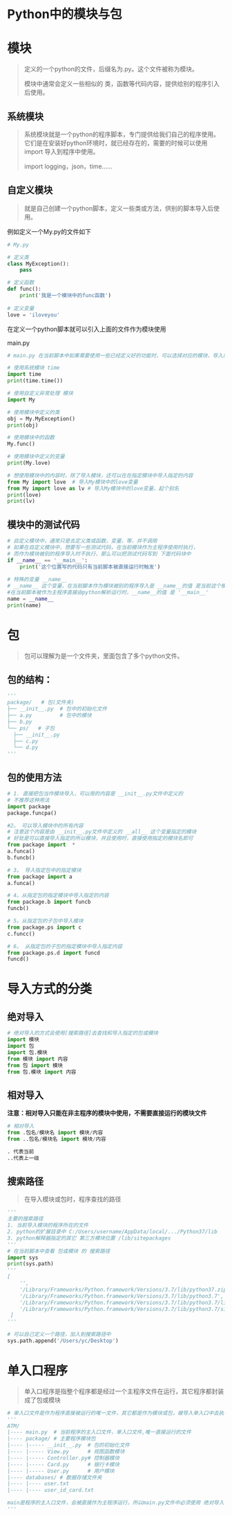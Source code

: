 # Python中的模块与包

# 模块

> 定义的一个python的文件，后缀名为.py。这个文件被称为模块。
>
> 模块中通常会定义一些相似的 类，函数等代码内容，提供给别的程序引入后使用。

## 系统模块

> 系统模块就是一个python的程序脚本，专门提供给我们自己的程序使用。它们是在安装好python环境时，就已经存在的，需要的时候可以使用 import 导入到程序中使用。
>
> import logging，json，time......

## 自定义模块

> 就是自己创建一个python脚本，定义一些类或方法，供别的脚本导入后使用。

例如定义一个My.py的文件如下

```python
# My.py

# 定义类
class MyException():
    pass

# 定义函数
def func():
    print('我是一个模块中的func函数')
    
# 定义变量
love = 'iloveyou'
```

在定义一个python脚本就可以引入上面的文件作为模块使用

main.py

```python
# main.py 在当前脚本中如果需要使用一些已经定义好的功能时，可以选择对应的模块，导入后使用

# 使用系统模块 time
import time
print(time.time())

# 使用自定义异常处理 模块
import My

# 使用模块中定义的类
obj = My.MyException()
print(obj)

# 使用模块中的函数
My.func()

# 使用模块中定义的变量
print(My.love)

# 想使用模块中的内容时，除了导入模块，还可以在在指定模块中导入指定的内容
from My import love  # 导入My模块中的love变量
from My import love as lv # 导入My模块中的love变量，起个别名
print(love)
print(lv)
```

## 模块中的测试代码

```python
# 自定义模块中，通常只是去定义类或函数，变量，等，并不调用
# 如果在自定义模块中，想要写一些测试代码，在当前模块作为主程序使用时执行，
# 而作为模块被别的程序导入时不执行，那么可以把测试代码写到 下面代码块中
if __name__ == '__main__':
    print('这个位置写的代码只有当前脚本被直接运行时触发')
    
# 特殊的变量 __name__
# __name__ 这个变量，在当前脚本作为模块被别的程序导入是 __name__的值 是当前这个模块的名称
#在当前脚本被作为主程序直接由python解析运行时，__name__的值 是 '__main__'
name = __name__
print(name)
```

# 包

> 包可以理解为是一个文件夹，里面包含了多个python文件。

## 包的结构：

```python
'''
package/   # 包(文件夹)
├── __init__.py  # 包中的初始化文件
├── a.py         # 包中的模块
├── b.py
└── ps/   # 子包
  ├── __init__.py
  ├── c.py
  └── d.py
'''
```

## 包的使用方法

```python
# 1. 直接把包当作模块导入，可以用的内容是 __init__.py文件中定义的
# 不推荐这种用法
import package
package.funcpa()

#2。 可以导入模块中的所有内容
# 注意这个内容是由 __init__.py文件中定义的 __all__ 这个变量指定的模块
# 好处是可以直接导入指定的所以模块，并且使用时，直接使用指定的模块名即可
from package import  *
a.funca()
b.funcb()

# 3。 导入指定包中的指定模块
from package import a
a.funca()

# 4。从指定包的指定模块中导入指定的内容
from package.b import funcb
funcb()

# 5。从指定包的子包中导入模块
from package.ps import c
c.funcc()

# 6。 从指定包的子包的指定模块中导入指定内容
from package.ps.d import funcd
funcd()
```

# 导入方式的分类

## 绝对导入

```python
# 绝对导入的方式会使用[搜索路径]去查找和导入指定的包或模块
import 模块
import 包
import 包.模块
from 模块 import 内容
from 包 import 模块
from 包.模块 import 内容
```

## 相对导入

**注意：相对导入只能在非主程序的模块中使用，不需要直接运行的模块文件**

```python
# 相对导入 
from .包名/模块名 import 模块/内容
from ..包名/模块名 import 模块/内容

. 代表当前
..代表上一级
```

## 搜索路径

> 在导入模块或包时，程序查找的路径

```python
'''
主要的搜索路径
1. 当前导入模块的程序所在的文件
2. python的扩展目录中 C:/Users/username/AppData/local/.../Python37/lib
3. python解释器指定的其它 第三方模块位置 /lib/sitepackages
'''
# 在当前脚本中查看 包或模块 的 搜索路径
import sys
print(sys.path)
'''
[   
    '', 
    '/Library/Frameworks/Python.framework/Versions/3.7/lib/python37.zip', 
    '/Library/Frameworks/Python.framework/Versions/3.7/lib/python3.7', 
    '/Library/Frameworks/Python.framework/Versions/3.7/lib/python3.7/lib-dynload',
    '/Library/Frameworks/Python.framework/Versions/3.7/lib/python3.7/site-packages'
 ]
'''

# 可以自己定义一个路径，加入到搜索路径中
sys.path.append('/Users/yc/Desktop')
```

# 单入口程序

> 单入口程序是指整个程序都是经过一个主程序文件在运行，其它程序都封装成了包或模块

```python
# 单入口文件是作为程序直接被运行的唯一文件，其它都是作为模块或包，被导入单入口中去执行
'''
ATM/
|---- main.py  # 当前程序的主入口文件，单入口文件,唯一直接运行的文件
|---- package/ # 主要程序模块包
|---- |----- __init__.py  # 包的初始化文件
|---- |----- View.py      # 视图函数模块
|---- |----- Controller.py# 控制器模块
|---- |----- Card.py      # 银行卡模块
|---- |----- User.py      # 用户模块
|---- databases/ # 数据存储文件夹
|---- |---- user.txt
|---- |---- user_id_card.txt

main是程序的主入口文件，会被直接作为主程序运行，所以main.py文件中必须使用 绝对导入 方式
'''
```

